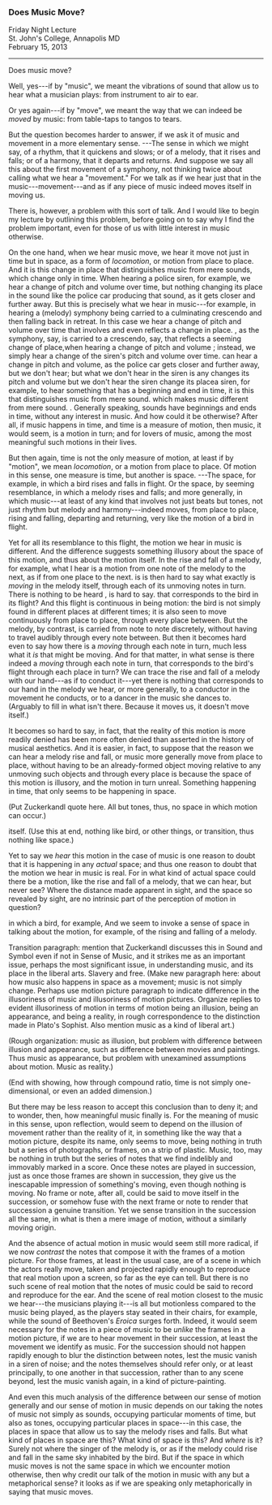 ### Does Music Move?  

Friday Night Lecture  
St. John's College, Annapolis MD  
February 15, 2013

***

Does music move? 

Well, yes---if by "music", we meant the
vibrations of sound that allow us to hear what a
musician plays: from instrument to air to ear.

Or yes again---if by "move", we meant the way that we
can indeed be *moved* by music: from table-taps to
tangos to tears.

But the question becomes harder to answer, if we
ask it of music and movement in a more elementary
sense. ---The sense in which we might say, of
a rhythm, that it quickens and slows; or of a
melody, that it rises and falls; or of a harmony,
that it departs and returns. And suppose we say
all this about the first movement of a symphony,
not thinking twice about calling what we hear a
"movement." For we talk as if we hear just that
in the music---movement---and as if any piece of
music indeed moves itself in moving us. 

There is, however, a problem with this sort of talk.
And I would like to begin my lecture by outlining 
this problem, before going on to say why I find the
problem important, even for those of us with 
little interest in music otherwise. 

On the one hand, when we hear music move, we hear
it move not just in time but in space, as a form
of *locomotion*, or motion from place to place.
And it is this change in place that distinguishes
music from mere sounds, which change only in time.
When hearing a police siren, for example, we
hear a change of pitch and volume over time, but
nothing changing its place in the sound like the
police car producing that sound, as it gets closer
and further away. But this is precisely what we
hear in music---for example, in hearing a (melody) symphony being
carried to a culminating crescendo and then falling back
in retreat. In this case we hear a change of pitch and volume over
time that involves and even reflects a 
change in place. , as the symphony, say, is carried
to a crescendo, say, that reflects a seeming
change of place,when hearing a change of pitch
and volume ; instead, we simply hear a change of
the siren's pitch and volume over time. can hear
a change in pitch and volume, as the police car
gets closer and further away, but we don't hear;
but what we don't hear in the siren is any changes
its pitch and volume but we don't hear the siren
change its placea siren, for example, to hear
something that has a beginning and end in time, it
is this that distinguishes music from mere sound.
which makes music different from mere sound. .
Generally speaking, sounds have beginnings and
ends in time, without any interest in music. And
how could it be otherwise? After all, if music
happens in time, and time is a measure of motion,
then music, it would seem, is a motion in turn;
and for lovers of music, among the most meaningful
such motions in their lives.

But then again, time is not the only measure
of motion, at least if by "motion", we mean
*locomotion*, or a motion from place to place. Of
motion in this sense, one measure is time, but
another is space. ---The space, for example, in
which a bird rises and falls in flight. Or the
space, by seeming resemblance, in which a melody
rises and falls; and more generally, in which
music---at least of any kind that involves not just
beats but tones, not just rhythm but melody and
harmony---indeed moves, from place to place, rising
and falling, departing and returning, very like
the motion of a bird in flight.

Yet for all its resemblance to this flight, the
motion we hear in music is different.  And the
difference suggests something illusory
about the space of this motion, and thus about
the motion itself. 
In the rise and fall of a melody, for example,
what I hear is a motion from one note of the
melody to the next, as if from one place to the
next. is is then hard to say what exactly is
*moving* in the melody itself, through each of its
unmoving notes in turn. There is nothing to be
heard , is hard to say. that corresponds to the
bird in its flight? And this flight is continuous
in being motion: the bird is not simply found in
different places at different times; it is also
seen to move continuously from place to place,
through every place between. But the melody, by
contrast, is carried from note to note discretely,
without having to travel audibly through every
note between. But then it becomes hard even to
say how there is a *moving* through each note
in turn, much less what it *is* that might be
moving. And for that matter, in what sense is
there indeed a *moving* through each note in turn,
that corresponds to the bird's flight through
each place in turn? We can trace the rise and
fall of a melody with our hand---as if to conduct
it---yet there is nothing that corresponds to our
hand in the melody we hear, or more generally, to
a conductor in the movement he conducts, or to a
dancer in the music she dances to. (Arguably to
fill in what isn't there. Because it moves us, it
doesn't move itself.)

It becomes so hard to say, in fact, that the
reality of this motion is more readily denied
has been more often denied than asserted in the
history of musical aesthetics. And it is easier,
in fact, to suppose that the reason we can hear
a melody rise and fall, or music more generally
move from place to place, without having to be
an already-formed object moving relative to any
unmoving such objects and through every place is
because the space of this motion is illusory, and
the motion in turn unreal. Something happening in
time, that only seems to be happening in space.

(Put Zuckerkandl quote here. All but tones, thus, no
space in which motion can occur.) 

itself. (Use this at end, nothing like bird, or other
things, or transition, thus nothing like space.)

Yet to say we *hear* this motion in the case of
music is one reason to doubt that it is happening
in any *actual* space; and thus one reason to
doubt that the motion we hear in music is real.
For in what kind of actual space could there be a
motion, like the rise and fall of a melody, that
we can hear, but never see? Where the distance
made apparent in sight, and the space so revealed
by sight, are no intrinsic part of the perception
of motion in question?

in which a bird, for
example, And we seem to invoke a sense of space
in talking about the motion, for example, of the
rising and falling of a melody.

Transition paragraph: mention that Zuckerkandl
discusses this in Sound and Symbol even if not
in Sense of Music, and it strikes me as an
important issue, perhaps the most significant
issue, in understanding music, and its place in
the liberal arts. Slavery and free. (Make new
paragraph here: about how music also happens in
space as a movement; music is not simply change.
Perhaps use motion picture paragraph to indicate
difference in the illusoriness of music and
illusoriness of motion pictures. Organize replies
to evident illusoriness of motion in terms of
motion being an illusion, being an appearance, and
being a reality, in rough correspondence to the
distinction made in Plato's Sophist. Also mention
music as a kind of liberal art.)

(Rough organization: music as illusion, but problem
with difference between illusion and appearance, such
as difference between movies and paintings. Thus music
as appearance, but problem with unexamined assumptions
about motion. Music as reality.)

(End with showing, how through compound ratio, time
is not simply one-dimensional, or even an added
dimension.)

But there may be less reason to accept this
conclusion than to deny it; and to wonder, then,
how meaningful music finally is. For the meaning
of music in this sense, upon reflection, would
seem to depend on the illusion of movement rather
than the reality of it, in something like the way
that a motion picture, despite its name, only
seems to move, being nothing in truth but a series
of photographs, or frames, on a strip of plastic.
Music, too, may be nothing in truth but the series
of notes that we find indelibly and immovably
marked in a score. Once these notes are played
in succession, just as once those frames are
shown in succession, they give us the inescapable
impression of something's moving, even though
nothing is moving. No frame or note, after all,
could be said to move itself in the succession,
or somehow fuse with the next frame or note to
render that succession a genuine transition. Yet we
sense transition in the succession all the same,
in what is then a mere image of motion, without a
similarly moving origin.

And the absence of actual motion in music would
seem still more radical, if we now *contrast*
the notes that compose it with the frames of a
motion picture. For those frames, at least in the
usual case, are of a scene in which the actors
really move, taken and projected rapidly enough to
reproduce that real motion upon a screen, so far
as the eye can tell. But there is no such scene of
real motion that the notes of music could be said
to record and reproduce for the ear. And the scene
of real motion closest to the music we hear---the
musicians playing it---is all but motionless
compared to the music being played, as the players
stay seated in their chairs, for example, while
the sound of Beethoven's *Eroica* surges forth.
Indeed, it would seem necessary for the notes
in a piece of music to be *unlike* the frames
in a motion picture, if we are to hear movement
in their succession, at least the movement we
identify as music. For the succession should not
happen rapidly enough to blur the distinction
between notes, lest the music vanish in a siren
of noise; and the notes themselves should refer
only, or at least principally, to one another
in that succession, rather than to any scene
beyond, lest the music vanish again, in a kind of
picture-painting.

And even this much analysis of the
difference between our sense of motion generally and our
sense of motion in music depends on our taking the notes of
music not simply as sounds, occupying particular moments of
time, but also as tones, occupying particular places in
space---in this case, the places in space that allow us to
say the melody rises and falls. But what kind of places
in space are this? What kind of space is this? And *where* is
it? Surely not where the singer of the melody is, or as if the
melody could rise and fall in the same sky inhabited by the
bird. But if the space in which music moves is not the same
space in which we encounter motion otherwise, then why
credit our talk of the motion in music with any but a
metaphorical sense? it looks
as if we are speaking only metaphorically in saying that
music moves. 
